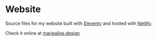 # Website

Source files for my website built with [Eleventy](https://www.11ty.io) and hosted with [Netlify](https://www.netlify.com).

Check it online at [mariealine.design](https://mariealine.design/)

